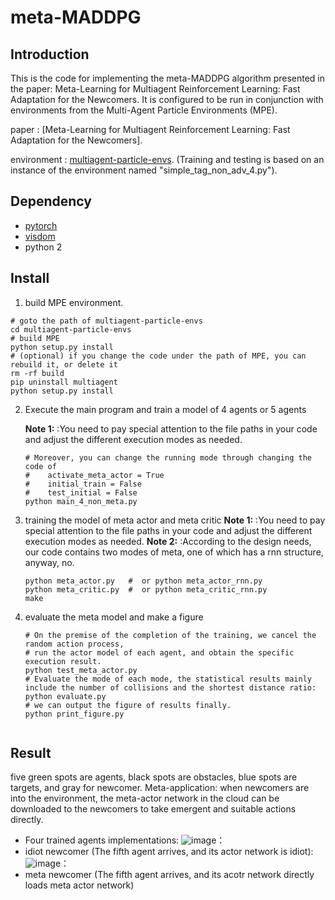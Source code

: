 # meta-MADDPG

## Introduction

This is the code for implementing the meta-MADDPG algorithm presented in the paper: Meta-Learning for Multiagent
Reinforcement Learning: Fast Adaptation for the Newcomers. It is configured to be run in conjunction with environments from
the Multi-Agent Particle Environments (MPE).

paper : [Meta-Learning for Multiagent Reinforcement Learning: Fast Adaptation for the Newcomers].

environment : [multiagent-particle-envs](https://github.com/openai/multiagent-particle-envs). 
(Training and testing is based on an instance of the environment named "simple_tag_non_adv_4.py").


## Dependency

- [pytorch](https://github.com/pytorch/pytorch)
- [visdom](https://github.com/facebookresearch/visdom)
- python 2

## Install

1. build MPE environment.
  ```Shell
  # goto the path of multiagent-particle-envs
  cd multiagent-particle-envs
  # build MPE
  python setup.py install
  # (optional) if you change the code under the path of MPE, you can rebuild it, or delete it
  rm -rf build
  pip uninstall multiagent
  python setup.py install
  ```

2. Execute the main program and train a model of 4 agents or 5 agents

   **Note 1:** :You need to pay special attention to the file paths in your code and adjust the different execution modes as needed.

    ```Shell
    # Moreover, you can change the running mode through changing the code of
    #    activate_meta_actor = True
    #    initial_train = False
    #    test_initial = False
    python main_4_non_meta.py
    ```

3. training the model of meta actor and meta critic
    **Note 1:** :You need to pay special attention to the file paths in your code and adjust the different execution modes as needed.
    **Note 2:** :According to the design needs, our code contains two modes of meta, one of which has a rnn structure, anyway, no.
    ```Shell
    python meta_actor.py   #  or python meta_actor_rnn.py
    python meta_critic.py  #  or python meta_critic_rnn.py
    make
    ```

4. evaluate the meta model and make a figure
    ```Shell
    # On the premise of the completion of the training, we cancel the random action process,
    # run the actor model of each agent, and obtain the specific execution result.
    python test_meta_actor.py
    # Evaluate the mode of each mode, the statistical results mainly include the number of collisions and the shortest distance ratio:
    python evaluate.py
    # we can output the figure of results finally.
    python print_figure.py


## Result

five green spots are agents, black spots are obstacles, blue spots are targets, and gray for newcomer.
Meta-application: when newcomers are into the environment, the meta-actor network in the cloud can be downloaded to the newcomers to take
emergent and suitable actions directly.
- Four trained agents implementations:
![image](https://github.com/zwfightzw/meta-MADDPG/tree/master/meta_figure/gif/test_only_agent.gif)：
- idiot newcomer (The fifth agent arrives, and its actor network is idiot):
![image](https://github.com/zwfightzw/meta-MADDPG/tree/master/meta_figure/gif/idiot_agent_5.gif)：
- meta newcomer (The fifth agent arrives, and its acotr network directly loads meta actor network)







